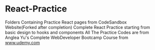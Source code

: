 # React-Practice
 Folders Containing Practice React pages from CodeSandbox Website(Forked after completion)
 Complete React Practice starting from basic design to hooks and components
All The Practice Codes are from Anglea Yu's Complete WebDeveloper Bootcamp Course from www.udemy.com